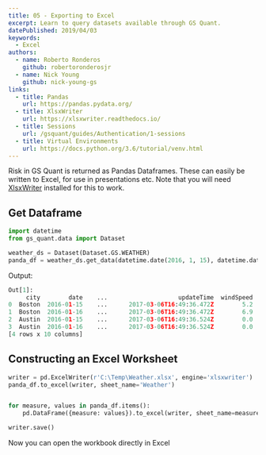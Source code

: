 ```yaml
---
title: 05 - Exporting to Excel
excerpt: Learn to query datasets available through GS Quant.
datePublished: 2019/04/03
keywords:
  - Excel
authors:
  - name: Roberto Ronderos
    github: robertoronderosjr
  - name: Nick Young
    github: nick-young-gs
links:
  - title: Pandas
    url: https://pandas.pydata.org/
  - title: XlsxWriter
    url: https://xlsxwriter.readthedocs.io/
  - title: Sessions
    url: /gsquant/guides/Authentication/1-sessions
  - title: Virtual Environments
    url: https://docs.python.org/3.6/tutorial/venv.html
---
```


Risk in GS Quant is returned as Pandas Dataframes. These can easily be written to Excel, for use in presentations etc. Note that you will need [XlsxWriter](https://xlsxwriter.readthedocs.io/getting_started.html) installed for this to work.

## Get Dataframe

```python
import datetime
from gs_quant.data import Dataset

weather_ds = Dataset(Dataset.GS.WEATHER)
panda_df = weather_ds.get_data(datetime.date(2016, 1, 15), datetime.date(2016, 1, 16), city=['Boston', 'Austin'])
```
Output:
```python
Out[1]: 
     city        date    ...                    updateTime  windSpeed
0  Boston  2016-01-15    ...      2017-03-06T16:49:36.472Z        5.2
1  Boston  2016-01-16    ...      2017-03-06T16:49:36.472Z        6.9
2  Austin  2016-01-15    ...      2017-03-06T16:49:36.524Z        0.0
3  Austin  2016-01-16    ...      2017-03-06T16:49:36.524Z        0.0
[4 rows x 10 columns]
```

## Constructing an Excel Worksheet

```python
writer = pd.ExcelWriter(r'C:\Temp\Weather.xlsx', engine='xlsxwriter')       # Create workbook
panda_df.to_excel(writer, sheet_name='Weather')                             # Create a sheet called Weather


for measure, values in panda_df.items():
    pd.DataFrame({measure: values}).to_excel(writer, sheet_name=measure)    # Write values to the sheet

writer.save()
```

Now you can open the workbook directly in Excel